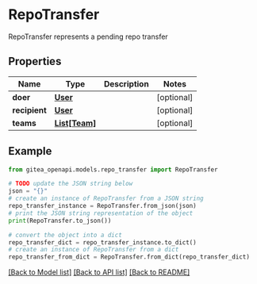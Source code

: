 # RepoTransfer

RepoTransfer represents a pending repo transfer

## Properties

Name | Type | Description | Notes
------------ | ------------- | ------------- | -------------
**doer** | [**User**](User.md) |  | [optional] 
**recipient** | [**User**](User.md) |  | [optional] 
**teams** | [**List[Team]**](Team.md) |  | [optional] 

## Example

```python
from gitea_openapi.models.repo_transfer import RepoTransfer

# TODO update the JSON string below
json = "{}"
# create an instance of RepoTransfer from a JSON string
repo_transfer_instance = RepoTransfer.from_json(json)
# print the JSON string representation of the object
print(RepoTransfer.to_json())

# convert the object into a dict
repo_transfer_dict = repo_transfer_instance.to_dict()
# create an instance of RepoTransfer from a dict
repo_transfer_from_dict = RepoTransfer.from_dict(repo_transfer_dict)
```
[[Back to Model list]](../README.md#documentation-for-models) [[Back to API list]](../README.md#documentation-for-api-endpoints) [[Back to README]](../README.md)


